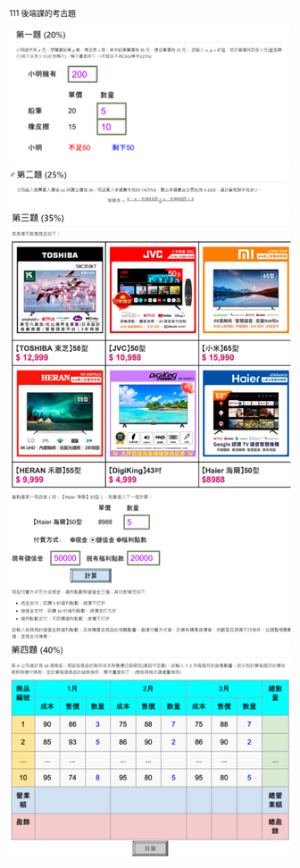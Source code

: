 111 後端課的考古題

![q1](./assets/q1.png)
![q2](./assets/q2.png)
![q3](./assets/q3.png)
![q4](./assets/q4.png)